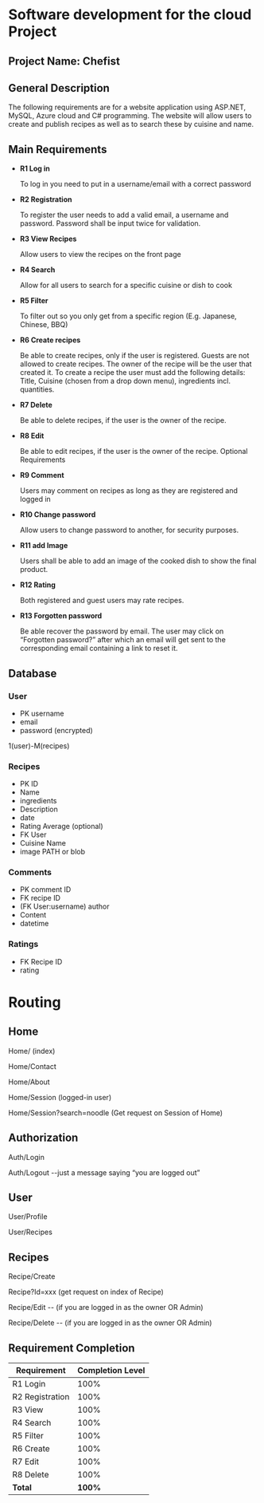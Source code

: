 # Software development for the cloud Project

## Project Name: Chefist

## General Description
The following requirements are for a website application using ASP.NET, MySQL, Azure cloud and C# programming.
The website will allow users to create and publish recipes as well as to search these by cuisine and name.

## Main Requirements

- **R1 Log in**

    To log in you need to put in a username/email with a correct password

- **R2 Registration**

    To register the user needs to add a valid email, a username and password. Password shall be input twice for validation.

- **R3 View Recipes**

    Allow users to view the recipes on the front page

- **R4 Search**

    Allow for all users to search for a specific cuisine or dish to cook

- **R5 Filter**

    To filter out so you only get from a specific region (E.g. Japanese, Chinese, BBQ)

- **R6 Create recipes**

    Be able to create recipes, only if the user is registered. Guests are not allowed to create recipes. The owner of the recipe will be the user that created it.
To create a recipe the user must add the following details: Title, Cuisine (chosen from a drop down menu), ingredients incl. quantities.

- **R7 Delete**

   Be able to delete recipes, if the user is the owner of the recipe.

- **R8 Edit**

   Be able to edit recipes, if the user is the owner of the recipe.
Optional Requirements

- **R9 Comment**

    Users may comment on recipes as long as they are registered and logged in

- **R10 Change password**

   Allow users to change password to another, for security purposes.

- **R11 add Image**

   Users shall be able to add an image of the cooked dish to show the final product.

- **R12 Rating**

    Both registered and guest users may rate recipes.

- **R13 Forgotten password**
 
    Be able recover the password by email. The user may click on “Forgotten password?” after which an email will get sent to the corresponding email containing a link to reset it. 


## Database

### User
- PK username
- email
- password (encrypted)


1(user)-M(recipes) 
### Recipes
- PK ID
- Name
- ingredients
- Description
- date
- Rating Average (optional)
- FK User
- Cuisine Name
- image PATH or blob

### Comments
- PK comment ID
- FK recipe ID
- (FK User:username) author
- Content
- datetime

### Ratings
- FK Recipe ID
- rating



# Routing


## Home

Home/ (index)

Home/Contact

Home/About

Home/Session (logged-in user)

Home/Session?search=noodle (Get request on Session of Home)

## Authorization

Auth/Login

Auth/Logout --just a message saying “you are logged out”

## User

User/Profile

User/Recipes

## Recipes

Recipe/Create

Recipe?Id=xxx  (get request on index of Recipe)

Recipe/Edit -- (if you are logged in as the owner OR Admin)

Recipe/Delete -- (if you are logged in as the owner OR Admin)
 

## Requirement Completion

Requirement | Completion Level
------------ | -------------
R1 Login | 100%
R2 Registration | 100%
R3 View | 100%
R4 Search | 100%
R5 Filter | 100% 
R6 Create | 100%
R7 Edit | 100%
R8 Delete | 100%
**Total**		|		   **100%**
